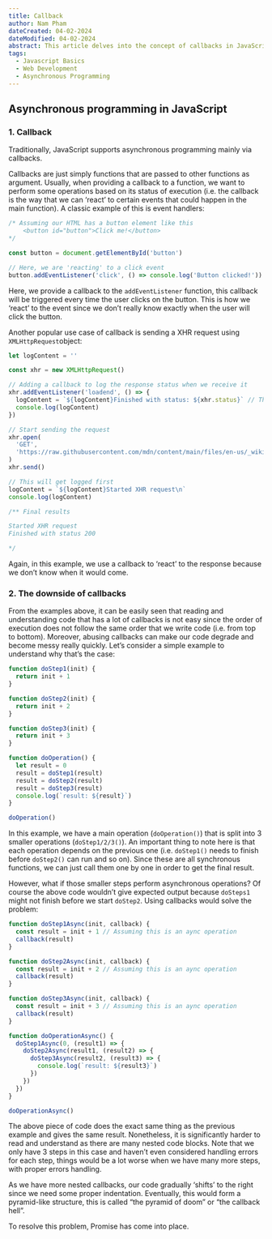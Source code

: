 ```yaml
---
title: Callback
author: Nam Pham
dateCreated: 04-02-2024
dateModified: 04-02-2024
abstract: This article delves into the concept of callbacks in JavaScript, a fundamental aspect of asynchronous programming. We explore how callbacks provide a way to pass functions as parameters, allowing for code to be executed at a later time or in response to certain events. We also discuss the potential pitfalls of callback usage, such as "callback hell", and how to mitigate them. Understanding callbacks is crucial for managing complex, asynchronous tasks in JavaScript.
tags:
  - Javascript Basics
  - Web Development
  - Asynchronous Programming
---
```


## Asynchronous programming in JavaScript

### 1. Callback

Traditionally, JavaScript supports asynchronous programming mainly via callbacks.

Callbacks are just simply functions that are passed to other functions as argument. Usually, when providing a callback to a function, we want to perform some operations based on its status of execution (i.e. the callback is the way that we can ‘react’ to certain events that could happen in the main function). A classic example of this is event handlers:

```typescript
/* Assuming our HTML has a button element like this
	<button id="button">Click me!</button>
*/

const button = document.getElementById('button')

// Here, we are 'reacting' to a click event
button.addEventListener('click', () => console.log('Button clicked!'))
```

Here, we provide a callback to the `addEventListener` function, this callback will be triggered every time the user clicks on the button. This is how we ‘react’ to the event since we don’t really know exactly when the user will click the button.

Another popular use case of callback is sending a XHR request using `XMLHttpRequest`object:

```typescript
let logContent = ''

const xhr = new XMLHttpRequest()

// Adding a callback to log the response status when we receive it
xhr.addEventListener('loadend', () => {
  logContent = `${logContent}Finished with status: ${xhr.status}` // This will only get logged when the response comes
  console.log(logContent)
})

// Start sending the request
xhr.open(
  'GET',
  'https://raw.githubusercontent.com/mdn/content/main/files/en-us/_wikihistory.json'
)
xhr.send()

// This will get logged first
logContent = `${logContent}Started XHR request\n`
console.log(logContent)

/** Final results

Started XHR request
Finished with status 200

*/
```

Again, in this example, we use a callback to ‘react’ to the response because we don’t know when it would come.

### 2. The downside of callbacks

From the examples above, it can be easily seen that reading and understanding code that has a lot of callbacks is not easy since the order of execution does not follow the same order that we write code (i.e. from top to bottom). Moreover, abusing callbacks can make our code degrade and become messy really quickly. Let’s consider a simple example to understand why that’s the case:

```typescript
function doStep1(init) {
  return init + 1
}

function doStep2(init) {
  return init + 2
}

function doStep3(init) {
  return init + 3
}

function doOperation() {
  let result = 0
  result = doStep1(result)
  result = doStep2(result)
  result = doStep3(result)
  console.log(`result: ${result}`)
}

doOperation()
```

In this example, we have a main operation (`doOperation()`) that is split into 3 smaller operations (`doStep1/2/3()`). An important thing to note here is that each operation depends on the previous one (i.e. `doStep1()` needs to finish before `doStep2()` can run and so on). Since these are all synchronous functions, we can just call them one by one in order to get the final result.

However, what if those smaller steps perform asynchronous operations? Of course the above code wouldn’t give expected output because `doSteps1` might not finish before we start `doStep2`. Using callbacks would solve the problem:

```typescript
function doStep1Async(init, callback) {
  const result = init + 1 // Assuming this is an aync operation
  callback(result)
}

function doStep2Async(init, callback) {
  const result = init + 2 // Assuming this is an aync operation
  callback(result)
}

function doStep3Async(init, callback) {
  const result = init + 3 // Assuming this is an aync operation
  callback(result)
}

function doOperationAsync() {
  doStep1Async(0, (result1) => {
    doStep2Async(result1, (result2) => {
      doStep3Async(result2, (result3) => {
        console.log(`result: ${result3}`)
      })
    })
  })
}

doOperationAsync()
```

The above piece of code does the exact same thing as the previous example and gives the same result. Nonetheless, it is significantly harder to read and understand as there are many nested code blocks. Note that we only have 3 steps in this case and haven’t even considered handling errors for each step, things would be a lot worse when we have many more steps, with proper errors handling.

As we have more nested callbacks, our code gradually ‘shifts’ to the right since we need some proper indentation. Eventually, this would form a pyramid-like structure, this is called “the pyramid of doom” or “the callback hell”.

To resolve this problem, Promise has come into place.
